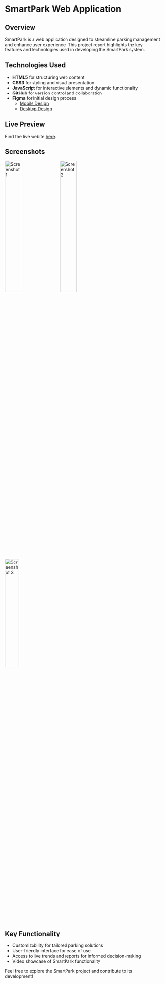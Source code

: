 # SmartPark Web Application

## Overview
SmartPark is a web application designed to streamline parking management and enhance user experience. This project report highlights the key features and technologies used in developing the SmartPark system.

## Technologies Used
- **HTML5** for structuring web content
- **CSS3** for styling and visual presentation
- **JavaScript** for interactive elements and dynamic functionality
- **GitHub** for version control and collaboration
- **Figma** for initial design process
   - [Mobile Design ](https://www.figma.com/file/eFbfzpNT8NLGjj7SdAPGjm/Mobile?type=design&mode=design)
   - [Desktop Design](https://www.figma.com/file/PMhFFNQ6CeyIv5ov1v6WNO/TechBytes?type=design&node-id=0%3A1&mode=design&t=EpvXQNQAvkikhtjs-1)

## Live Preview
Find the live webite [here](https://brajesh09.github.io/park-ismart/).

## Screenshots

<p>
    <img align=top src="https://github.com/sourabhaprasad/smartpark/assets/70069572/ae8cb79d-75ec-4b51-afe4-38966584d281" alt="Screenshot 1" style="width: 33%; height: auto;"> &nbsp; 
    <img align=top src="https://github.com/sourabhaprasad/smartpark/assets/70069572/cc63a0e8-c561-4195-a79d-a3780530333c" alt="Screenshot 2" style="width: 33%; height: auto;"> &nbsp;
    <img align=top src="https://github.com/sourabhaprasad/smartpark/assets/70069572/47541acf-44c5-4c4a-98cc-c3cb415d5ea0" alt="Screenshot 3" style="width: 30%; height: auto;"> &nbsp;
</p>



## Key Functionality
- Customizability for tailored parking solutions
- User-friendly interface for ease of use
- Access to live trends and reports for informed decision-making
- Video showcase of SmartPark functionality



Feel free to explore the SmartPark project and contribute to its development!
